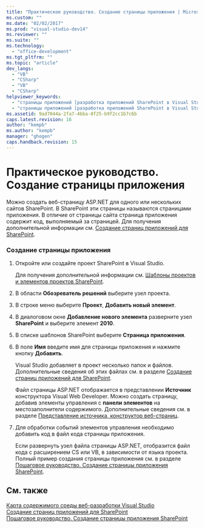 ```yaml
---
title: "Практическое руководство. Создание страницы приложения | Microsoft Docs"
ms.custom: ""
ms.date: "02/02/2017"
ms.prod: "visual-studio-dev14"
ms.reviewer: ""
ms.suite: ""
ms.technology: 
  - "office-development"
ms.tgt_pltfrm: ""
ms.topic: "article"
dev_langs: 
  - "VB"
  - "CSharp"
  - "VB"
  - "CSharp"
helpviewer_keywords: 
  - "страницы приложений [разработка приложений SharePoint в Visual Studio], добавление"
  - "страницы приложений [разработка приложений SharePoint в Visual Studio], создание"
ms.assetid: 9ad7044a-2fa7-4bba-8f25-b9f2cc1b7c6b
caps.latest.revision: 16
author: "kempb"
ms.author: "kempb"
manager: "ghogen"
caps.handback.revision: 15
---
```

# Практическое руководство. Создание страницы приложения
  Можно создать веб\-страницу ASP.NET для одного или нескольких сайтов SharePoint.  В SharePoint эти страницы называются страницами приложения.  В отличие от страницы сайта страница приложения содержит код, выполняемый за страницей.  Для получения дополнительной информации см. [Создание страниц приложений для SharePoint](../sharepoint/creating-application-pages-for-sharepoint.md).  
  
### Создание страницы приложения  
  
1.  Откройте или создайте проект SharePoint в Visual Studio.  
  
     Для получения дополнительной информации см. [Шаблоны проектов и элементов проектов SharePoint](../sharepoint/sharepoint-project-and-project-item-templates.md).  
  
2.  В области **Обозреватель решений** выберите узел проекта.  
  
3.  В строке меню выберите **Проект**, **Добавить новый элемент**.  
  
4.  В диалоговом окне **Добавление нового элемента** разверните узел **SharePoint** и выберите элемент **2010**.  
  
5.  В списке шаблонов SharePoint выберите **Страница приложения**.  
  
6.  В поле **Имя** введите имя для страницы приложения и нажмите кнопку **Добавить**.  
  
     Visual Studio добавляет в проект несколько папок и файлов.  Дополнительные сведения об этих файлах см. в разделе [Создание страниц приложений для SharePoint](../sharepoint/creating-application-pages-for-sharepoint.md).  
  
     Файл страницы ASP.NET отображается в представлении **Источник** конструктора Visual Web Developer.  Можно создать страницу, добавив элементы управления с **панели элементов** на местозаполнители содержимого.  Дополнительные сведения см. в разделе [Представление источника, конструктор веб\-страниц](http://msdn.microsoft.com/ru-ru/5911396b-fe51-4150-9ff1-b085f812862f).  
  
7.  Для обработки событий элементов управления необходимо добавить код в файл кода страницы приложения.  
  
     Если развернуть узел файла страницы ASP.NET, отобразится файл кода с расширением CS или VB, в зависимости от языка проекта.  Полный пример создания страницы приложения см. в разделе [Пошаговое руководство. Создание страницы приложения SharePoint](../sharepoint/walkthrough-creating-a-sharepoint-application-page.md).  
  
## См. также  
 [Карта содержимого среды веб\-разработки Visual Studio](http://msdn.microsoft.com/ru-ru/9c31f93b-c8fb-4599-9b14-6194ec8c7539)   
 [Создание страниц приложений для SharePoint](../sharepoint/creating-application-pages-for-sharepoint.md)   
 [Пошаговое руководство. Создание страницы приложения SharePoint](../sharepoint/walkthrough-creating-a-sharepoint-application-page.md)  
  
  